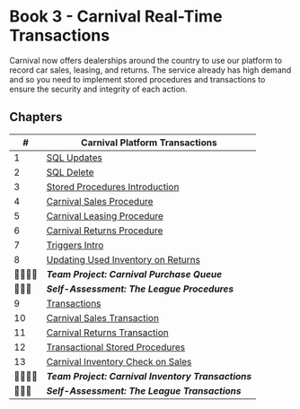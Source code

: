 # Book 3 - Carnival Real-Time Transactions

Carnival now offers dealerships around the country to use our platform to record car sales, leasing, and returns. The service already has high demand and so you need to implement stored procedures and transactions to ensure the security and integrity of each action.

## Chapters

| #  | Carnival Platform Transactions |
|--|--|
| 1 | [SQL Updates](./chapters/SQL_UPDATE.md) |
| 2 | [SQL Delete](./chapters/SQL_DELETE.md) |
| 3 | [Stored Procedures Introduction](./chapters/STORED_PROCEDURES.md) |
| 4 | [Carnival Sales Procedure](./chapters/SALES_PROC.md) |
| 5 | [Carnival Leasing Procedure](./chapters/LEASE_PROC.md) |
| 6 | [Carnival Returns Procedure](./chapters/RETURNS_PROC.md) |
| 7 | [Triggers Intro](./chapters/TRIGGERS.md) |
| 8 | [Updating Used Inventory on Returns](./chapters/INVENTORY_TRIGGER.md) |
| 👨‍👨‍👦‍👦 | **_Team Project: Carnival Purchase Queue_** |
| 👩🏾‍🎓 | **_Self-Assessment: The League Procedures_** |
| 9 | [Transactions](./chapters/TRANSACTIONS.md) |
| 10 | [Carnival Sales Transaction](./chapters/SALES_TRANSACTIONS.md) |
| 11 | [Carnival Returns Transaction](./chapters/RETURN_TRANSACTIONS.md) |
| 12 | [Transactional Stored Procedures](./chapters/TRANSACTION_STORED_PROCEFURE.md) |
| 13 | [Carnival Inventory Check on Sales](./chapters/INVENTORY_TRANSACTION_PROC.md) |
| 👨‍👨‍👦‍👦 | **_Team Project: Carnival Inventory Transactions_** |
| 👩🏾‍🎓 | **_Self-Assessment: The League Transactions_** |

